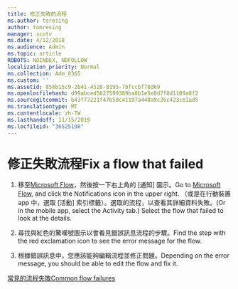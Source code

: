 ```yaml
---
title: 修正失敗的流程
ms.author: toresing
author: tomresing
manager: scotv
ms.date: 4/12/2018
ms.audience: Admin
ms.topic: article
ROBOTS: NOINDEX, NOFOLLOW
localization_priority: Normal
ms.collection: Adm_O365
ms.custom: ''
ms.assetid: 856b15c9-2b41-4528-8195-7bfccbf78d69
ms.openlocfilehash: d99abced5627599380ba8b1e5e8d7f8d1109a8f2
ms.sourcegitcommit: b43f77221f47b50c41197a448a9c26c423ce1ad5
ms.translationtype: MT
ms.contentlocale: zh-TW
ms.lasthandoff: 11/15/2019
ms.locfileid: "36525198"
---
```

# <a name="fix-a-flow-that-failed"></a><span data-ttu-id="c13b2-102">修正失敗流程</span><span class="sxs-lookup"><span data-stu-id="c13b2-102">Fix a flow that failed</span></span>

1. <span data-ttu-id="c13b2-103">移至[Microsoft Flow](https://flow.microsoft.com/)，然後按一下右上角的 [通知] 圖示。</span><span class="sxs-lookup"><span data-stu-id="c13b2-103">Go to [Microsoft Flow](https://flow.microsoft.com/), and click the Notifications icon in the upper right.</span></span> <span data-ttu-id="c13b2-104">（或是在行動裝置 app 中，選取 [活動] 索引標籤）。選取的流程，以查看其詳細資料失敗。</span><span class="sxs-lookup"><span data-stu-id="c13b2-104">(Or in the mobile app, select the Activity tab.) Select the flow that failed to look at the details.</span></span>
    
2. <span data-ttu-id="c13b2-105">尋找與紅色的驚嘆號圖示以會看見錯誤訊息流程的步驟。</span><span class="sxs-lookup"><span data-stu-id="c13b2-105">Find the step with the red exclamation icon to see the error message for the flow.</span></span>
    
3. <span data-ttu-id="c13b2-106">根據錯誤訊息中，您應該能夠編輯流程並修正問題。</span><span class="sxs-lookup"><span data-stu-id="c13b2-106">Depending on the error message, you should be able to edit the flow and fix it.</span></span> 
    
[<span data-ttu-id="c13b2-107">常見的流程失敗</span><span class="sxs-lookup"><span data-stu-id="c13b2-107">Common flow failures</span></span>](https://go.microsoft.com/fwlink/?linkid=872110)
  

